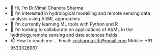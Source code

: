- 👋 Hi, I’m Dr.Vimal Chandra Sharma
- 👀 I’m interested in hydrological modelling and remote sensing data analysis using AI/ML approaches
- 🌱 I’m currently learning ML tools with Python and R 
- 💞️ I’m looking to collaborate on applications of AI/ML in the hydrology,remote sensing and data sciences fields
- 📫 How to reach me ...
Email: vcsharma.iith@gmail.com
Mobile: +91 9533326967
<!---
VimalSharma446/VimalSharma446 is a ✨ special ✨ repository because its `README.md` (this file) appears on your GitHub profile.
You can click the Preview link to take a look at your changes.
--->
